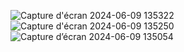 ![Capture d'écran 2024-06-09 135322](https://github.com/DorraBN/personal_loan_predict/assets/128906018/a9deff7f-c59c-48f2-b372-79f4e4e92d02)
![Capture d'écran 2024-06-09 135250](https://github.com/DorraBN/personal_loan_predict/assets/128906018/91636084-bd6b-4730-853a-23c47ef4c4d2)
![Capture d’écran 2024-06-09 135054](https://github.com/DorraBN/personal_loan_predict/assets/128906018/913890b7-654c-4d80-b6f0-d3ac0f863d5c)
